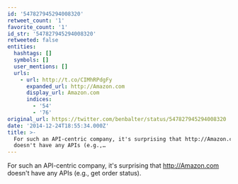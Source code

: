 ```yaml
---
id: '547827945294008320'
retweet_count: '1'
favorite_count: '1'
id_str: '547827945294008320'
retweeted: false
entities:
  hashtags: []
  symbols: []
  user_mentions: []
  urls:
    - url: http://t.co/CIMhRPdgFy
      expanded_url: http://Amazon.com
      display_url: Amazon.com
      indices:
        - '54'
        - '76'
original_url: https://twitter.com/benbalter/status/547827945294008320
date: '2014-12-24T18:55:34.000Z'
title: >-
  For such an API-centric company, it's surprising that http://Amazon.com
  doesn't have any APIs (e.g.,…
---
```


For such an API-centric company, it's surprising that http://Amazon.com doesn't have any APIs (e.g., get order status).